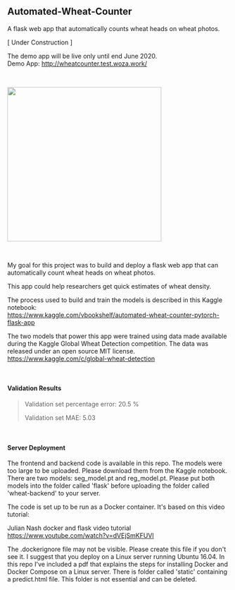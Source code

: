 ## Automated-Wheat-Counter
A flask web app that automatically counts wheat heads on wheat photos.

[ Under Construction ]

The demo app will be live only until end June 2020.<br>
Demo App: http://wheatcounter.test.woza.work/

<br>

<img src="http://wheatcounter.test.woza.work/assets/app_pic7.png" width="350"></img>

<br>

My goal for this project was to build and deploy a flask web app that can automatically count wheat heads on wheat photos.

This app could help researchers get quick estimates of wheat density.


The process used to build and train the models is described in this Kaggle notebook:<br>
https://www.kaggle.com/vbookshelf/automated-wheat-counter-pytorch-flask-app


The two models that power this app were trained using data made available during the Kaggle Global Wheat Detection competition. The data was released under an open source MIT license.<br>
https://www.kaggle.com/c/global-wheat-detection

<br>


#### Validation Results

> Validation set percentage error: 20.5 %
>
> Validation set MAE: 5.03

<br>


#### Server Deployment

The frontend and backend code is available in this repo. The models were too large to be uploaded. Please download them from the Kaggle notebook. There are two models: seg_model.pt and reg_model.pt. Please put both models into the folder called 'flask' before uploading the folder called 'wheat-backend' to your server.



The code is set up to be run as a Docker container. It's based on this video tutorial:

Julian Nash docker and flask video tutorial<br>
https://www.youtube.com/watch?v=dVEjSmKFUVI


The .dockerignore file may not be visible. Please create this file if you don't see it. I suggest that you deploy on a Linux server running Ubuntu 16.04. In this repo I've included a pdf that explains the steps for installing Docker and Docker Compose on a Linux server. There is folder called 'static' containing a predict.html file. This folder is not essential and can be deleted. 
